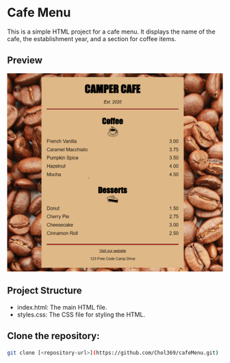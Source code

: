 # Cafe Menu

This is a simple HTML project for a cafe menu. It displays the name of the cafe, the establishment year, and a section for coffee items.

## Preview

![Cafe Menu Preview](cafeMenuImage.png)

## Project Structure
* index.html: The main HTML file.
* styles.css: The CSS file for styling the HTML.

## Clone the repository:

   ```sh
   git clone [<repository-url>](https://github.com/Chol369/cafeMenu.git)
